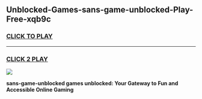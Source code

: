 
## Unblocked-Games-sans-game-unblocked-Play-Free-xqb9c
<h3>
<a href="https://premium76.site?title=sans-game-unblocked&ref=10A">CLICK TO PLAY</a></h3>
<hr>

<h3>
<a href="https://premium76.site?title=sans-game-unblocked&ref=10A">CLICK 2 PLAY</a>
  
</h3>

<a href="https://premium76.site?title=sans-game-unblocked&ref=10A"><img src="https://clearcache.store/games.png"></a>


**sans-game-unblocked games unblocked: Your Gateway to Fun and Accessible Online Gaming**
